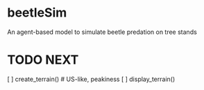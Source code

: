 # beetleSim

An agent-based model to simulate beetle predation on tree stands

# TODO NEXT
[ ] create_terrain() # US-like, peakiness
[ ] display_terrain()
